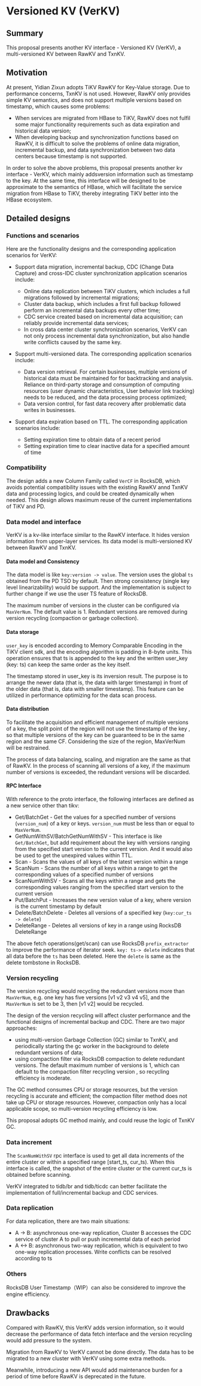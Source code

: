 # Versioned KV (VerKV)

## Summary

This proposal presents another KV interface - Versioned KV (VerKV), a
multi-versioned KV between RawKV and TxnKV.

## Motivation

At present, Yidian Zixun adopts TiKV RawKV for Key-Value storage. Due to
performance concerns, TxnKV is not used. However, RawKV only provides simple KV
semantics, and does not support multiple versions based on timestamp,
which causes some problems:

- When services are migrated from HBase to TiKV, RawKV does not fulfil some
  major functionality requirements such as data expiration and historical data
   version;
- When developing backup and synchronization functions based on RawKV,
  it is difficult to solve the problems of online data migration, incremental
   backup, and data synchronization between two data centers because timestamp
  is not supported.

In order to solve the above problems, this proposal presents another kv
interface - VerKV, which mainly addsversion information such as timestamp to
the key. At the same time, this interface will be designed to be approximate
to the semantics of HBase, which will facilitate the service migration from
HBase to TiKV, thereby integrating TiKV better into the HBase ecosystem.

## Detailed designs

### Functions and scenarios

Here are the functionality designs and the corresponding application
scenarios for VerKV:

- Support data migration, incremental backup, CDC (Change Data Capture)
  and cross-IDC cluster synchronization application scenarios include:

  - Online data replication between TiKV clusters, which includes a full
    migrations followed by incremental migrations;
  - Cluster data backup, which includes a first full backup followed perform
    an incremental data backups every other time;
  - CDC service created based on incremental data acquisition; can reliably
    provide incremental data services;
  - In cross data center cluster synchronization scenarios, VerKV can not
    only process incremental data synchronization, but also handle write
    conflicts caused by the same key.

- Support multi-versioned data. The corresponding application scenarios
  include:

  - Data version retrieval. For certain businesses, multiple versions of
    historical data must be maintained for for backtracking and analysis.
    Reliance on third-party storage and consumption of computing resources
    (user dynamic characteristics, User behavior link tracking) needs to be
    reduced, and the data processing process optimized;
  - Data version control, for fast data recovery after problematic data
    writes in businesses.

- Support data expiration based on TTL. The corresponding application
  scenarios include:

  - Setting expiration time to obtain data of a recent period
  - Setting expiration time to clear inactive data for a specified amount
    of time

### Compatibility

The design adds a new Column Family called `VerCF` in RocksDB, which avoids
potential compatibility issues with the existing RawKV annd TxnKV data and
processing logics, and could be created dynamically when needed.
This design allows maximum reuse of the current implementations of TiKV and PD.

### Data model and interface

VerKV is a kv-like interface similar to the RawKV interface. It hides version
information from upper-layer services. Its data model is multi-versioned KV
between RawKV and TxnKV.

#### Data model and Consistency

The data model is like `key:version -> value`. The version uses the global `ts`
obtained from the PD TSO by default. Then strong consistency (single key level
 linearizability) would be support. And the implementation is subject to
 further change if we use the user TS feature of RocksDB.

The maximum number of versions in the cluster can be configured via `MaxVerNum`.
The default value is 1. Redundant versions are removed during version
recycling (compaction or garbage collection).

#### Data storage

`user_key` is encoded according to Memory Comparable Encoding in the TiKV client
sdk, and the encoding algorithm is padding in 8-byte units. This operation
 ensures that ts is appended to the key and the written user_key (key: ts)
can keep the same order as the key itself.

The timestamp stored in user_key is its inversion result. The purpose is
to arrange the newer data (that is, the data with larger timestamp) in front
 of the older data (that is, data with smaller timestamp).
This feature can be utilized in performance optimizing for the data
scan process.

#### Data distribution

To facilitate the acquisition and efficient management of multiple versions of
a key, the split point of the region will not use the timestamp of the key
, so that multiple versions of the key can be guaranteed to be
in the same region and the same CF. Considering the size of the region,
MaxVerNum will be restrained.

The process of data balancing, scaling, and migration are the same as that
of RawKV. In the process of scanning all versions of a key, if the maximum
 number of versions is exceeded, the redundant versions will be discarded.

#### RPC Interface

With reference to the proto interface, the following interfaces are defined as
a new service other than tikv:

- Get/BatchGet - Get the values for a specified number of versions
  (`version_num`) of a key or keys. `version_num` must be less than or equal
  to `MaxVerNum`.
- GetNumWithSV/BatchGetNumWithSV - This interface is like `Get/BatchGet`,
  but add requirement about the key with versions ranging from the specified
  start version to the current version. And it would also be used to get
  the unexpired values within TTL.
- Scan - Scans the values of all keys of the latest version within a range
- ScanNum - Scans the number of all keys within a range to get the
  corresponding values of a specified number of versions
- ScanNumWithSV - Scans all the keys within a range and gets the
  corresponding values ranging from the specified start version to the current
  version
- Put/BatchPut - Increases the new version value of a key, where version is
  the current timestamp by default
- Delete/BatchDelete - Deletes all versions of a specified key
  (`key:cur_ts -> delete`)
- DeleteRange - Deletes all versions of key in a range using RocksDB DeleteRange

The above fetch operations(get/scan) can use RocksDB `prefix_extractor` to
improve the performance of iterator seek. `key: ts-> delete` indicates that
 all data before the `ts` has been deleted. Here the `delete` is same as the
 delete tombstone in RocksDB.

### Version recycling

The version recycling would recycling the redundant versions more than
`MaxVerNum`, e.g. one key has five versions [v1 v2 v3 v4 v5], and the
`MaxVerNum` is set to be 3, then [v1 v2] would be recycled.

The design of the version recycling will affect cluster performance and the
functional designs of incremental backup and CDC. There are two major
approaches:

- using multi-version Garbage Collection (GC) similar to TxnKV, and
  periodically starting the gc worker in the background to delete redundant
  versions of data;
- using compaction filter via RocksDB compaction to delete redundant versions.
  The default maximum number of versions is 1, which can default to the
  compaction filter recycling version , so recycling efficiency is moderate.

The GC method consumes CPU or storage resources, but the version recycling is
accurate and efficient; the compaction filter method does not take up CPU or
storage resources. However, compaction only has a local applicable scope, so
multi-version recycling efficiency is low.

This proposal adopts GC method mainly, and could reuse the logic of TxnKV GC.

### Data increment

The `ScanNumWithSV` rpc interface is used to get all data increments of the
entire cluster or within a specified range [start_ts, cur_ts). When this
interface is called, the snapshot of the entire cluster or the current cur_ts
is obtained before scanning.

VerKV integrated to tidb/br and tidb/ticdc can better facilitate the
implementation of full/incremental backup and CDC services.

### Data replication

For data replication, there are two main situations:

- A -> B: asynchronous one-way replication, Cluster B accesses the CDC
  service of cluster A to pull or push incremental data of each period
- A <-> B: asynchronous two-way replication, which is equivalent to two
  one-way replication processes. Write conflicts can be resolved according to ts

### Others

RocksDB User Timestamp（WIP）can also be considered to improve the engine
efficiency.

## Drawbacks

Compared with RawKV, this VerKV adds version information, so it would
 decrease the performance of data fetch interface and the version recycling
would add pressure to the system.

Migration from RawKV to VerKV cannot be done directly. The data has to be
migrated to a new cluster with VerKV using some extra methods.

Meanwhile, introducing a new API would add maintenance burden for a period of
time before RawKV is deprecated in the future.